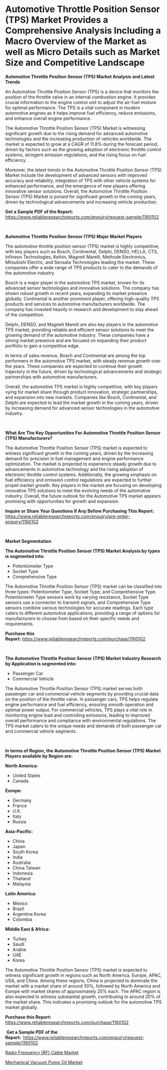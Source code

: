 <p><h1>Automotive Throttle Position Sensor (TPS) Market Provides a Comprehensive Analysis Including a Macro Overview of the Market as well as Micro Details such as Market Size and Competitive Landscape</h1></p><p><strong>Automotive Throttle Position Sensor (TPS) Market Analysis and Latest Trends</strong></p>
<p><p>An Automotive Throttle Position Sensor (TPS) is a device that monitors the position of the throttle valve in an internal combustion engine. It provides crucial information to the engine control unit to adjust the air-fuel mixture for optimal performance. The TPS is a vital component in modern automotive engines as it helps improve fuel efficiency, reduce emissions, and enhance overall engine performance.</p><p>The Automotive Throttle Position Sensor (TPS) Market is witnessing significant growth due to the rising demand for advanced automotive technologies and the increasing production of vehicles worldwide. The market is expected to grow at a CAGR of 11.8% during the forecast period, driven by factors such as the growing adoption of electronic throttle control systems, stringent emission regulations, and the rising focus on fuel efficiency.</p><p>Moreover, the latest trends in the Automotive Throttle Position Sensor (TPS) Market include the development of advanced sensors with improved accuracy and reliability, integration of TPS with other vehicle systems for enhanced performance, and the emergence of new players offering innovative sensor solutions. Overall, the Automotive Throttle Position Sensor (TPS) Market is poised for significant growth in the coming years, driven by technological advancements and increasing vehicle production.</p></p>
<p><strong>Get a Sample PDF of the Report:&nbsp;</strong> <a href="https://www.reliableresearchreports.com/enquiry/request-sample/1160102">https://www.reliableresearchreports.com/enquiry/request-sample/1160102</a></p>
<p>&nbsp;</p>
<p><strong>Automotive Throttle Position Sensor (TPS) Major Market Players</strong></p>
<p><p>The automotive throttle position sensor (TPS) market is highly competitive, with key players such as Bosch, Continental, Delphi, DENSO, HELLA, CTS, Infineon Technologies, Keihin, Magneti Marelli, Methode Electronics, Mitsubishi Electric, and Sensata Technologies leading the market. These companies offer a wide range of TPS products to cater to the demands of the automotive industry.</p><p>Bosch is a major player in the automotive TPS market, known for its advanced sensor technologies and innovative solutions. The company has shown robust growth in recent years, expanding its market presence globally. Continental is another prominent player, offering high-quality TPS products and services to automotive manufacturers worldwide. The company has invested heavily in research and development to stay ahead of the competition.</p><p>Delphi, DENSO, and Magneti Marelli are also key players in the automotive TPS market, providing reliable and efficient sensor solutions to meet the growing demand of the automotive industry. These companies have a strong market presence and are focused on expanding their product portfolio to gain a competitive edge.</p><p>In terms of sales revenue, Bosch and Continental are among the top performers in the automotive TPS market, with steady revenue growth over the years. These companies are expected to continue their growth trajectory in the future, driven by technological advancements and strategic partnerships with automotive manufacturers.</p><p>Overall, the automotive TPS market is highly competitive, with key players vying for market share through product innovation, strategic partnerships, and expansion into new markets. Companies like Bosch, Continental, and Delphi are expected to lead the market growth in the coming years, driven by increasing demand for advanced sensor technologies in the automotive industry.</p></p>
<p>&nbsp;</p>
<p><strong>What Are The Key Opportunities For Automotive Throttle Position Sensor (TPS) Manufacturers?</strong></p>
<p><p>The Automotive Throttle Position Sensor (TPS) market is expected to witness significant growth in the coming years, driven by the increasing demand for precision in fuel management and engine performance optimization. The market is projected to experience steady growth due to advancements in automotive technology and the rising adoption of electronic throttle control systems. Additionally, the growing emphasis on fuel efficiency and emission control regulations are expected to further propel market growth. Key players in the market are focusing on developing innovative TPS solutions to meet the evolving needs of the automotive industry. Overall, the future outlook for the Automotive TPS market appears promising with opportunities for growth and expansion.</p></p>
<p><strong>Inquire or Share Your Questions If Any Before Purchasing This Report:</strong> <a href="https://www.reliableresearchreports.com/enquiry/pre-order-enquiry/1160102">https://www.reliableresearchreports.com/enquiry/pre-order-enquiry/1160102</a></p>
<p>&nbsp;</p>
<p><strong>Market Segmentation</strong></p>
<p><strong>The Automotive Throttle Position Sensor (TPS) Market Analysis by types is segmented into:</strong></p>
<p><ul><li>Potentiometer Type</li><li>Socket Type</li><li>Comprehensive Type</li></ul></p>
<p><p>The Automotive Throttle Position Sensor (TPS) market can be classified into three types: Potentiometer Type, Socket Type, and Comprehensive Type. Potentiometer Type sensors work by varying resistance, Socket Type sensors use a connector to transmit signals, and Comprehensive Type sensors combine various technologies for accurate readings. Each type caters to different automotive applications, providing a range of options for manufacturers to choose from based on their specific needs and requirements.</p></p>
<p><strong>Purchase this Report:&nbsp;</strong><a href="https://www.reliableresearchreports.com/purchase/1160102">https://www.reliableresearchreports.com/purchase/1160102</a></p>
<p>&nbsp;</p>
<p><strong>The Automotive Throttle Position Sensor (TPS) Market Industry Research by Application is segmented into:</strong></p>
<p><ul><li>Passenger Car</li><li>Commercial Vehicle</li></ul></p>
<p><p>The Automotive Throttle Position Sensor (TPS) market serves both passenger car and commercial vehicle segments by providing crucial data on the position of the throttle valve. In passenger cars, TPS helps regulate engine performance and fuel efficiency, ensuring smooth operation and optimal power output. For commercial vehicles, TPS plays a vital role in monitoring engine load and controlling emissions, leading to improved overall performance and compliance with environmental regulations. The TPS market caters to the unique needs and demands of both passenger car and commercial vehicle segments.</p></p>
<p>&nbsp;</p>
<p><strong>In terms of Region, the Automotive Throttle Position Sensor (TPS) Market Players available by Region are:</strong></p>
<p>
    <p> <strong> North America: </strong>
        <ul>
            <li>United States</li>
            <li>Canada</li>
        </ul>
        </p> 
    <p> <strong> Europe: </strong>
        <ul>
            <li>Germany</li>
            <li>France</li>
            <li>U.K.</li>
            <li>Italy</li>
            <li>Russia</li>
        </ul>
        </p> 
    <p> <strong> Asia-Pacific: </strong>
        <ul>
            <li>China</li>
            <li>Japan</li>
            <li>South Korea</li>
            <li>India</li>
            <li>Australia</li>
            <li>China Taiwan</li>
            <li>Indonesia</li>
            <li>Thailand</li>
            <li>Malaysia</li>
        </ul>
        </p> 
    <p> <strong> Latin America: </strong>
        <ul>
            <li>Mexico</li>
            <li>Brazil</li>
            <li>Argentina Korea</li>
            <li>Colombia</li>
        </ul>
        </p> 
    <p> <strong> Middle East & Africa: </strong>
        <ul>
            <li>Turkey</li>
            <li>Saudi</li>
            <li>Arabia</li>
            <li>UAE</li>
            <li>Korea</li>
        </ul>
    </p>
    </p>
<p><p>The Automotive Throttle Position Sensor (TPS) market is expected to witness significant growth in regions such as North America, Europe, APAC, USA, and China. Among these regions, China is projected to dominate the market with a market share of around 30%, followed by North America and Europe with market shares of approximately 25% each. The APAC region is also expected to witness substantial growth, contributing to around 20% of the market share. This indicates a promising outlook for the automotive TPS market globally.</p></p>
<p><strong>Purchase this Report: </strong><a href="https://www.reliableresearchreports.com/purchase/1160102">https://www.reliableresearchreports.com/purchase/1160102</a></p>
<p>&nbsp;<strong>Get a Sample PDF of the Report:&nbsp;&nbsp;</strong><a href="https://www.reliableresearchreports.com/enquiry/request-sample/1160102">https://www.reliableresearchreports.com/enquiry/request-sample/1160102</a></p>
<p><strong></strong></p>
<p><p><a href="https://github.com/AKSHATREPORTPRIME/Market-Research-Report-List-3/blob/main/radio-frequency-rf-cable-market.md">Radio Frequency (RF) Cable Market</a></p><p><a href="https://crocus-run-b5a.notion.site/Mechanical-Vacuum-Pump-Oil-Market-Research-Report-Provides-Critical-Insights-that-can-help-Shape-Bus-a274775b086a45b7bc5253a1886bea5a">Mechanical Vacuum Pump Oil Market</a></p></p>